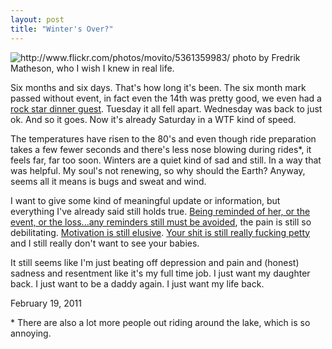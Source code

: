 ```yaml
---
layout: post
title: "Winter's Over?"
---
```


<img src="http://farm6.static.flickr.com/5086/5361359983_6cba68a10c.jpg" title="http://www.flickr.com/photos/movito/5361359983/ photo by Fredrik Matheson, who I wish I knew in real life.">

Six months and six days. That's how long it's been. The six month mark passed without event, in fact even the 14th was pretty good, we even had a [rock star dinner guest](https://www.facebook.com/pages/Wheeler-Sparks/334053513499). Tuesday it all fell apart. Wednesday was back to just ok. And so it goes. Now it's already Saturday in a WTF kind of speed.

The temperatures have risen to the 80's and even though ride preparation takes a few fewer seconds and there's less nose blowing during rides\*, it feels far, far too soon. Winters are a quiet kind of sad and still. In a way that was helpful. My soul's not renewing, so why should the Earth? Anyway, seems all it means is bugs and sweat and wind.

I want to give some kind of meaningful update or information, but everything I've already said still holds true. [Being reminded of her, or the event, or the loss...any reminders still must be avoided](http://danielsjourney.com/2010/09/02/in-order-to-remember-we-must-first-forget.html), the pain is still so debilitating. [Motivation is still elusive](http://danielsjourney.com/2010/09/29/motivation-mood.html). [Your shit is still really fucking petty](http://danielsjourney.com/2010/11/26/dislikes.html) and I still really don't want to see your babies.

It still seems like I'm just beating off depression and pain and (honest) sadness and resentment like it's my full time job. I just want my daughter back. I just want to be a daddy again. I just want my life back.

<p class="date">February 19, 2011</p>

<p class="postscript">* There are also a lot more people out riding around the lake, which is so annoying.</p>